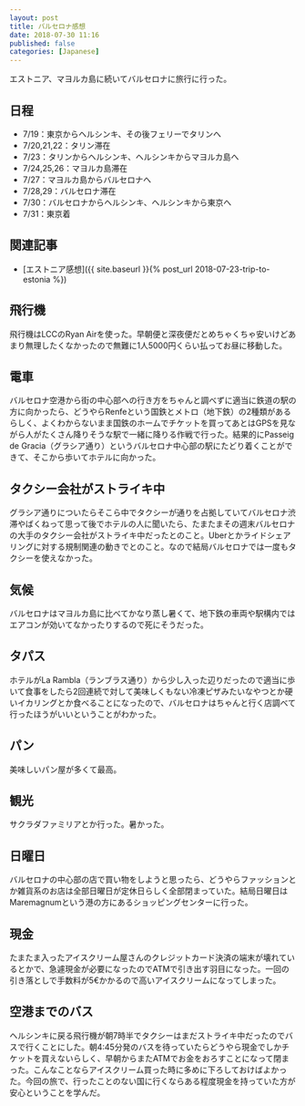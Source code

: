 ```yaml
---
layout: post
title: バルセロナ感想
date: 2018-07-30 11:16
published: false
categories: [Japanese]
---
```


エストニア、マヨルカ島に続いてバルセロナに旅行に行った。

## 日程

- 7/19：東京からヘルシンキ、その後フェリーでタリンへ
- 7/20,21,22：タリン滞在
- 7/23：タリンからヘルシンキ、ヘルシンキからマヨルカ島へ
- 7/24,25,26：マヨルカ島滞在
- 7/27：マヨルカ島からバルセロナへ
- 7/28,29：バルセロナ滞在
- 7/30：バルセロナからヘルシンキ、ヘルシンキから東京へ
- 7/31：東京着

## 関連記事

- [エストニア感想]({{ site.baseurl }}{% post_url 2018-07-23-trip-to-estonia %})

## 飛行機

飛行機はLCCのRyan Airを使った。早朝便と深夜便だとめちゃくちゃ安いけどあまり無理したくなかったので無難に1人5000円くらい払ってお昼に移動した。

## 電車

バルセロナ空港から街の中心部への行き方をちゃんと調べずに適当に鉄道の駅の方に向かったら、どうやらRenfeという国鉄とメトロ（地下鉄）の2種類があるらしく、よくわからないまま国鉄のホームでチケットを買ってあとはGPSを見ながら人がたくさん降りそうな駅で一緒に降りる作戦で行った。結果的にPasseig de Gracia（グラシア通り）というバルセロナ中心部の駅にたどり着くことができて、そこから歩いてホテルに向かった。

## タクシー会社がストライキ中

グラシア通りについたらそこら中でタクシーが通りを占拠していてバルセロナ渋滞やばくねって思って後でホテルの人に聞いたら、たまたまその週末バルセロナの大手のタクシー会社がストライキ中だったとのこと。Uberとかライドシェアリングに対する規制関連の動きでとのこと。なので結局バルセロナでは一度もタクシーを使えなかった。

## 気候

バルセロナはマヨルカ島に比べてかなり蒸し暑くて、地下鉄の車両や駅構内ではエアコンが効いてなかったりするので死にそうだった。

## タパス

ホテルがLa Rambla（ランブラス通り）から少し入った辺りだったので適当に歩いて食事をしたら2回連続で対して美味しくもない冷凍ピザみたいなやつとか硬いイカリングとか食べることになったので、バルセロナはちゃんと行く店調べて行ったほうがいいということがわかった。

## パン

美味しいパン屋が多くて最高。

## 観光

サクラダファミリアとか行った。暑かった。

## 日曜日

バルセロナの中心部の店で買い物をしようと思ったら、どうやらファッションとか雑貨系のお店は全部日曜日が定休日らしく全部閉まっていた。結局日曜日はMaremagnumという港の方にあるショッピングセンターに行った。

## 現金

たまたま入ったアイスクリーム屋さんのクレジットカード決済の端末が壊れているとかで、急遽現金が必要になったのでATMで引き出す羽目になった。一回の引き落としで手数料が5€かかるので高いアイスクリームになってしまった。

## 空港までのバス

ヘルシンキに戻る飛行機が朝7時半でタクシーはまだストライキ中だったのでバスで行くことにした。朝4:45分発のバスを待っていたらどうやら現金でしかチケットを買えないらしく、早朝からまたATMでお金をおろすことになって閉まった。こんなことならアイスクリーム買った時に多めに下ろしておけばよかった。今回の旅で、行ったことのない国に行くならある程度現金を持っていた方が安心ということを学んだ。

